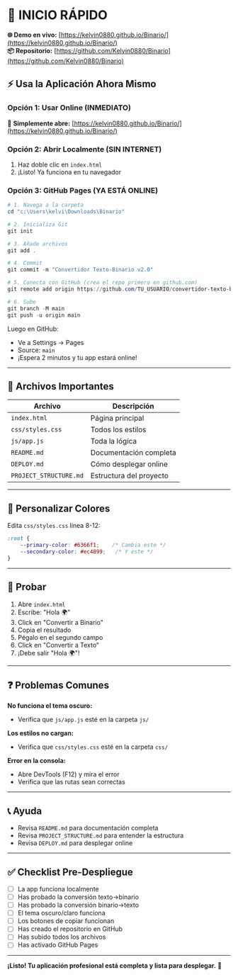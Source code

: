 # 🚀 INICIO RÁPIDO

**🌐 Demo en vivo:** [https://kelvin0880.github.io/Binario/](https://kelvin0880.github.io/Binario/)  
**📦 Repositorio:** [https://github.com/Kelvin0880/Binario](https://github.com/Kelvin0880/Binario)

## ⚡ Usa la Aplicación Ahora Mismo

### Opción 1: Usar Online (INMEDIATO)
🎯 **Simplemente abre:** [https://kelvin0880.github.io/Binario/](https://kelvin0880.github.io/Binario/)

### Opción 2: Abrir Localmente (SIN INTERNET)
1. Haz doble clic en `index.html`
2. ¡Listo! Ya funciona en tu navegador

### Opción 3: GitHub Pages (YA ESTÁ ONLINE)
```powershell
# 1. Navega a la carpeta
cd "c:\Users\kelvi\Downloads\Binario"

# 2. Inicializa Git
git init

# 3. Añade archivos
git add .

# 4. Commit
git commit -m "Convertidor Texto-Binario v2.0"

# 5. Conecta con GitHub (crea el repo primero en github.com)
git remote add origin https://github.com/TU_USUARIO/convertidor-texto-binario.git

# 6. Sube
git branch -M main
git push -u origin main
```

Luego en GitHub:
- Ve a Settings → Pages
- Source: `main`
- ¡Espera 2 minutos y tu app estará online!

---

## 📁 Archivos Importantes

| Archivo | Descripción |
|---------|-------------|
| `index.html` | Página principal |
| `css/styles.css` | Todos los estilos |
| `js/app.js` | Toda la lógica |
| `README.md` | Documentación completa |
| `DEPLOY.md` | Cómo desplegar online |
| `PROJECT_STRUCTURE.md` | Estructura del proyecto |

---

## 🎨 Personalizar Colores

Edita `css/styles.css` línea 8-12:
```css
:root {
    --primary-color: #6366f1;    /* Cambia este */
    --secondary-color: #ec4899;   /* Y este */
}
```

---

## 🧪 Probar

1. Abre `index.html`
2. Escribe: "Hola 🌍"
3. Click en "Convertir a Binario"
4. Copia el resultado
5. Pégalo en el segundo campo
6. Click en "Convertir a Texto"
7. ¡Debe salir "Hola 🌍"!

---

## ❓ Problemas Comunes

**No funciona el tema oscuro:**
- Verifica que `js/app.js` esté en la carpeta `js/`

**Los estilos no cargan:**
- Verifica que `css/styles.css` esté en la carpeta `css/`

**Error en la consola:**
- Abre DevTools (F12) y mira el error
- Verifica que las rutas sean correctas

---

## 📞 Ayuda

- Revisa `README.md` para documentación completa
- Revisa `PROJECT_STRUCTURE.md` para entender la estructura
- Revisa `DEPLOY.md` para desplegar online

---

## ✅ Checklist Pre-Despliegue

- [ ] La app funciona localmente
- [ ] Has probado la conversión texto→binario
- [ ] Has probado la conversión binario→texto
- [ ] El tema oscuro/claro funciona
- [ ] Los botones de copiar funcionan
- [ ] Has creado el repositorio en GitHub
- [ ] Has subido todos los archivos
- [ ] Has activado GitHub Pages

---

**¡Listo! Tu aplicación profesional está completa y lista para desplegar.** 🎉
